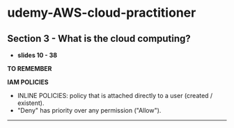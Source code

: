 # udemy-AWS-cloud-practitioner

## Section 3 - What is the cloud computing?

- **slides 10 - 38**

**TO REMEMBER**

**IAM POLICIES**
  - INLINE POLICIES: policy that is attached directly to a user (created / existent).
  - "Deny" has priority over any permission ("Allow").

---



